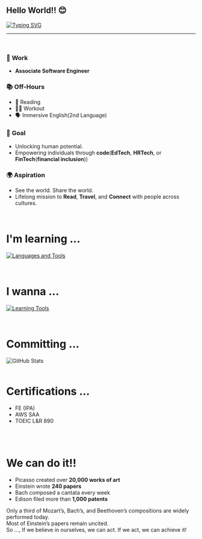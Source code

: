## Hello World!! 😊

<a href="https://git.io/typing-svg">
  <img src="https://readme-typing-svg.demolab.com?font=Fira+Code&size=40&pause=800&center=true&vCenter=true&width=600&height=100&lines=This+is+Hiroki.;Hello,+World+%F0%9F%91%8B" alt="Typing SVG" />
</a>

---

<br>


### 💼 **Work**

- **Associate Software Engineer**

### 📚 **Off-Hours**

- 📖 Reading
- 🏋️‍♂️ Workout
- 🗣️ Immersive English(2nd Language)

### 🎯 **Goal**

- Unlocking human potential.
- Empowering individuals through **code**(**EdTech**, **HRTech**, or **FinTech**(**financial inclusion**))

### 🌍 **Aspiration**

- See the world. Share the world.
- Lifelong mission to **Read**, **Travel**, and **Connect** with people across cultures.


<br>

# I'm learning ...
<p>
  <a href="https://skillicons.dev">
    <img src="https://skillicons.dev/icons?i=java,js,ts,react,nextjs,nodejs,rails,ruby,py,django,php,laravel,html,css,mysql,postgres,linux,docker,aws,git,cursor" alt="Languages and Tools" />
  </a>
</p>

<br>

# I wanna ... 
<p>
  <a href="https://skillicons.dev">
    <img src="https://skillicons.dev/icons?i=go,kubernetes,terraform,gcp" alt="Learning Tools" />
  </a>
</p>

<br>

# Committing ... 
<div>
  <div style="display: flex;">
    <img src="https://github-readme-stats.vercel.app/api?username=hirokishimizu39&show_icons=true&theme=tokyonight&hide_border=true&bg_color=1a1b27&title_color=36BCF7&icon_color=36BCF7&text_color=ffffff&ring_color=36BCF7&card_width=320" alt="GitHub Stats" />
  </div>
</div>

<br>

# Certifications ...
- FE (IPA)
- AWS SAA
- TOEIC L&R 890

<br>
<br>

# We can do it!!
- Picasso created over <strong>20,000 works of art</strong>
- Einstein wrote <strong>240 papers</strong>
- Bach composed a cantata every week
- Edison filed more than <strong>1,000 patents</strong>

Only a third of Mozart’s, Bach’s, and Beethoven’s compositions are widely performed today.
<br>
Most of Einstein’s papers remain uncited.
<br>
So ...,  If we believe in ourselves, we can act. If we act, we can achieve it!
